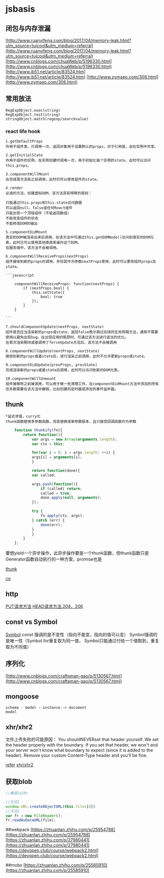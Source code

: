 # jsbasis

## 闭包与内存泄漏

[http://www.ruanyifeng.com/blog/2017/04/memory-leak.html?utm_source=tuicool&utm_medium=referral](http://www.ruanyifeng.com/blog/2017/04/memory-leak.html?utm_source=tuicool&utm_medium=referral)
[http://www.cnblogs.com/chuaWeb/p/5196330.html](http://www.cnblogs.com/chuaWeb/p/5196330.html) 
[http://www.jb51.net/article/83524.htm](http://www.jb51.net/article/83524.htm)
[http://www.zymseo.com/306.html](http://www.zymseo.com/306.html)

## 常用放法
    RegExpObject.exec(string)
    RegExpObject.test(string)
    stringObject.match(regexp/searchvalue)

### react life hook

    1.getDefaultProps
    作用于组件类，只调用一次，返回对象用于设置默认的props，对于引用值，会在实例中共享。

    2.getInitialState
    作用于组件的实例，在实例创建时调用一次，用于初始化每个实例的state，此时可以访问this.props。

    3.componentWillMount
    在完成首次渲染之前调用，此时仍可以修改组件的state。

    4.render
    必选的方法，创建虚拟DOM，该方法具有特殊的规则：

    只能通过this.props和this.state访问数据
    可以返回null、false或任何React组件
    只能出现一个顶级组件（不能返回数组）
    不能改变组件的状态
    不能修改DOM的输出

    5.componentDidMount
    真实的DOM被渲染出来后调用，在该方法中可通过this.getDOMNode()访问到真实的DOM元素。此时已可以使用其他类库来操作这个DOM。
    在服务端中，该方法不会被调用。

    6.componentWillReceiveProps(nextProps)
    组件接收到新的props时调用，并将其作为参数nextProps使用，此时可以更改组件props及state。

    ```javascript

        componentWillReceiveProps: function(nextProps) {
            if (nextProps.bool) {
                this.setState({
                    bool: true
                });
            }
        }

    ```

    7.shouldComponentUpdate(nextProps, nextState)
    组件是否应当渲染新的props或state，返回false表示跳过后续的生命周期方法，通常不需要使用以避免出现bug。在出现应用的瓶颈时，可通过该方法进行适当的优化。
    在首次渲染期间或者调用了forceUpdate方法后，该方法不会被调用

    8.componentWillUpdate(nextProps, nextState)
    接收到新的props或者state后，进行渲染之前调用，此时不允许更新props或state。

    9.componentDidUpdate(prevProps, prevState)
    完成渲染新的props或者state后调用，此时可以访问到新的DOM元素。

    10.componentWillUnmount
    组件被移除之前被调用，可以用于做一些清理工作，在componentDidMount方法中添加的所有任务都需要在该方法中撤销，比如创建的定时器或添加的事件监听器。


## thunk

    *延迟求值，curry化
    thunk函数替换多参数函数，将其替换成单参数版本，且只接受回调函数作为参数

```javascript
    function thunkify(fn){
        return function(){
            var args = new Array(arguments.length);
            var ctx = this;

            for(var i = 0; i < args.length; ++i) {
            args[i] = arguments[i];
            }

            return function(done){
            var called;

            args.push(function(){
                if (called) return;
                called = true;
                done.apply(null, arguments);
            });

            try {
                fn.apply(ctx, args);
            } catch (err) {
                done(err);
            }
            }
        }
    };
```

要想yield一个异步操作，此异步操作要是一个thunk函数，但thunk函数只是Generator函数自动执行的一种方案，promise也是

[thunk](http://www.ruanyifeng.com/blog/2015/05/thunk.html)

[co](http://www.ruanyifeng.com/blog/2015/05/co.html)


## http
[PUT请求方法](http://www.jianshu.com/p/5d8fdf0dd149)
[HEAD请求方法,204，206](http://blog.163.com/wang_hai_fei/blog/static/30902031201333115425644/)


## const vs Symbol
[Symbol](http://cnodejs.org/topic/56d1aee8a3e318b766ffb9bc)
const 强调的是不变性（指向不能变，指向的值可以变）
Symbol强调的是唯一性（Symbol.for重复取为同一值， Symbol只能通过付给一个值取到，重复取为不同值）


## 序列化
[http://www.cnblogs.com/craftsman-gao/p/5130567.html](http://www.cnblogs.com/craftsman-gao/p/5130567.html)

## mongoose
    schema - model --instance--> document
    model


## xhr/xhr2

文件上传失败的可能原因：
You shouldNEVERset that header yourself. We set the header properly with the boundary. If you set that header, we won't and your server won't know what boundary to expect (since it is added to the header). Remove your custom Content-Type header and you'll be fine.

[refer](http://stackoverflow.com/questions/17415084/multipart-data-post-using-Python-requests-no-multipart-boundary-was-found)
[xhr/xhr2](http://www.ruanyifeng.com/blog/2012/09/xmlhttprequest_level_2.html)


## 获取blob

```javascript
//兼容ie10+

//方式1
window.URL.createObjectURL(this.files[0])
//方式2
var fr = new FileReader();
fr.readAsDataURL(file);

```
##webpack
[https://zhuanlan.zhihu.com/p/25954788](https://zhuanlan.zhihu.com/p/25954788)
[https://zhuanlan.zhihu.com/p/27980441](https://zhuanlan.zhihu.com/p/27980441)
[https://devopen.club/course/webpack2.html](https://devopen.club/course/webpack2.html)

##mobx
[https://zhuanlan.zhihu.com/p/25585910](https://zhuanlan.zhihu.com/p/25585910)

